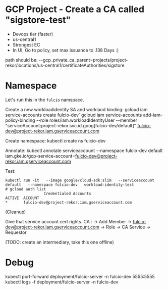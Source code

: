 # GCP Project - Create a CA called "sigstore-test"
- Devops tier (faster)
- us-central1
- Strongest EC
- In UI, Go to policy, set max issuance to .138 Days :)

path should be: --gcp_private_ca_parent=projects/project-rekor/locations/us-central1/certificateAuthorities/sigstore

# Namespace

Let's run this in the `fulcio` namspace.

Create a new workloadidentity SA and worklaod binding:
gcloud iam service-accounts create fulcio-dev`
gcloud iam service-accounts add-iam-policy-binding   --role roles/iam.workloadIdentityUser   --member "serviceAccount:project-rekor.svc.id.goog[fulcio-dev/default]"   fulcio-dev@project-rekor.iam.gserviceaccount.com

Create namespace:
kubectl create ns fulcio-dev

Annotate:
kubectl annotate serviceaccount   --namespace fulcio-dev   default   iam.gke.io/gcp-service-account=fulcio-dev@project-rekor.iam.gserviceaccount.com

Test:
```
kubectl run -it   --image google/cloud-sdk:slim   --serviceaccount default   --namespace fulcio-dev   workload-identity-test
# gcloud auth list
                 Credentialed Accounts
ACTIVE  ACCOUNT
*       fulcio-dev@project-rekor.iam.gserviceaccount.com
```

(Cleanup)

Give that service account cert rights.
CA : -> Add Member -> fulcio-dev@project-rekor.iam.gserviceaccount.com -> Role -> CA Service -> Requestor

(TODO: create an intermediary, take this one offline)

# Debug
kubectl port-forward deployment/fulcio-server -n fulcio-dev 5555:5555
kubectl logs -f deployment/fulcio-server -n fulcio-dev
